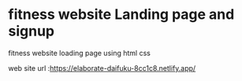 # fitness website Landing page and signup
fitness website loading page using html css 


web site url :https://elaborate-daifuku-8cc1c8.netlify.app/
